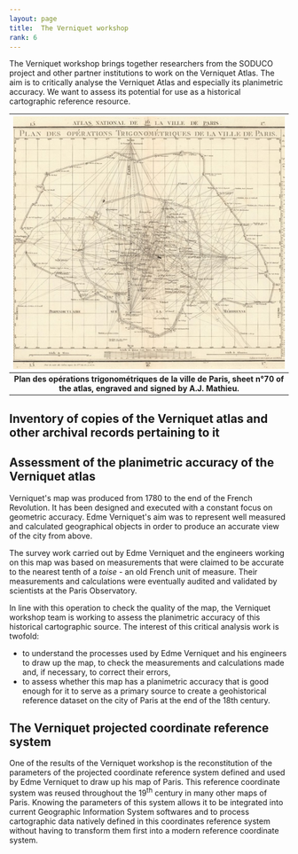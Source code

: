 ```yaml
---
layout: page
title:  The Verniquet workshop
rank: 6
---
```


The Verniquet workshop brings together researchers from the SODUCO project and other partner institutions to work on the Verniquet Atlas. The aim is to critically analyse the Verniquet Atlas and especially its planimetric accuracy. We want to assess its potential for use as a historical cartographic reference resource.

| ![Verniquet trigonometric works](./public/images/VerniquetOpTrigo.jpg) |
|:--:|
| <b>Plan des opérations trigonométriques de la ville de Paris, sheet n°70 of the atlas, engraved and signed by A.J. Mathieu.</b>|

## Inventory of copies of the Verniquet atlas and other archival records pertaining to it

## Assessment of the planimetric accuracy of the Verniquet atlas

Verniquet's map was produced from 1780 to the end of the French Revolution. It has been designed and executed with a constant focus on geometric accuracy. Edme Verniquet's aim was to represent well measured and calculated geographical objects in order to produce an accurate view of the city from above. 

The survey work carried out by Edme Verniquet and the engineers working on this map was based on measurements that were claimed to be accurate to the nearest tenth of a *toise* - an old French unit of measure. Their measurements and calculations were eventually audited and validated by scientists at the Paris Observatory.

In line with this operation to check the quality of the map, the Verniquet workshop team is working to assess the planimetric accuracy of this historical cartographic source. The interest of this critical analysis work is twofold:
- to understand the processes used by Edme Verniquet and his engineers to draw up the map, to check the measurements and calculations made and, if necessary, to correct their errors,
- to assess whether this map has a planimetric accuracy that is good enough for it to serve as a primary source to create a geohistorical reference dataset on the city of Paris at the end of the 18th century.

## The Verniquet projected coordinate reference system

One of the results of the Verniquet workshop is the reconstitution of the parameters of the projected coordinate reference system defined and used by Edme Verniquet to draw up his map of Paris. This reference coordinate system was reused throughout the 19<sup>th</sup> century in many other maps of Paris. Knowing the parameters of this system allows it to be integrated into current Geographic Information System softwares and to process cartographic data natively defined in this coordinates reference system without having to transform them first into a modern reference coordinate system. 

